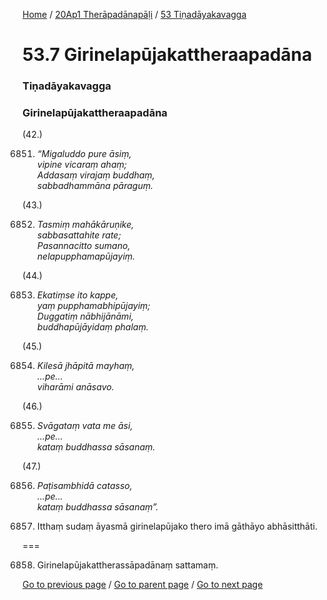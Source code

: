 
[Home](/) / [20Ap1 Therāpadānapāḷi](/tipitaka/20Ap1.md) / [53 Tiṇadāyakavagga](/tipitaka/20Ap1/53.md)

# 53.7 Girinelapūjakattheraapadāna

### Tiṇadāyakavagga

### Girinelapūjakattheraapadāna

(42.)

6851. _“Migaluddo pure āsiṃ,_  
_vipine vicaraṃ ahaṃ;_  
_Addasaṃ virajaṃ buddhaṃ,_  
_sabbadhammāna pāraguṃ._  


(43.)

6852. _Tasmiṃ mahākāruṇike,_  
_sabbasattahite rate;_  
_Pasannacitto sumano,_  
_nelapupphamapūjayiṃ._  


(44.)

6853. _Ekatiṃse ito kappe,_  
_yaṃ pupphamabhipūjayiṃ;_  
_Duggatiṃ nābhijānāmi,_  
_buddhapūjāyidaṃ phalaṃ._  


(45.)

6854. _Kilesā jhāpitā mayhaṃ,_  
_…pe…_  
_viharāmi anāsavo._  


(46.)

6855. _Svāgataṃ vata me āsi,_  
_…pe…_  
_kataṃ buddhassa sāsanaṃ._  


(47.)

6856. _Paṭisambhidā catasso,_  
_…pe…_  
_kataṃ buddhassa sāsanaṃ”._  


6857. Itthaṃ sudaṃ āyasmā girinelapūjako thero imā gāthāyo abhāsitthāti.

===

6858. Girinelapūjakattherassāpadānaṃ sattamaṃ.



[Go to previous page](/tipitaka/20Ap1/53/53.6.md) / [Go to parent page](/tipitaka/20Ap1/53.md) / [Go to next page](/tipitaka/20Ap1/53/53.8.md)


